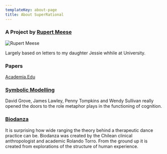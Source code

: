 ```yaml
---
templateKey: about-page
title: About SuperRational
---
```

### A Project by [Rupert Meese](http://rupertmeese.com)

![Rupert Meese](/img/img_2162.jpg)

Largely based on letters to my daughter Jessie whhile at University.


### Papers

[Academia.Edu](https://independent.academia.edu/RupertMeese)

### [Symbolic Modelling](https://www.researchgate.net/publication/279541687_Symbolic_Modelling_Emergent_Change_though_Metaphor_and_Clean_Language)

David Grove, James Lawley, Penny Tompkins and Wendy Sullivan really opened the doors to the role metaphor plays in the functioning of cognition.  


### [Biodanza](http://www.bionet.name/)

It is surprising how wide ranging the theory behind a therapeutic dance practice can be.  Biodanza was created by the Chilean clinical anthropologist and academic Rolando Torro.  From the ground up it is created from explorations of the structure of human experience.
